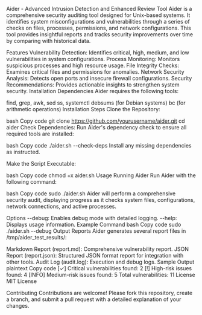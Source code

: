 Aider - Advanced Intrusion Detection and Enhanced Review Tool
Aider is a comprehensive security auditing tool designed for Unix-based systems. It identifies system misconfigurations and vulnerabilities through a series of checks on files, processes, permissions, and network configurations. This tool provides insightful reports and tracks security improvements over time by comparing with historical data.

Features
Vulnerability Detection: Identifies critical, high, medium, and low vulnerabilities in system configurations.
Process Monitoring: Monitors suspicious processes and high resource usage.
File Integrity Checks: Examines critical files and permissions for anomalies.
Network Security Analysis: Detects open ports and insecure firewall configurations.
Security Recommendations: Provides actionable insights to strengthen system security.
Installation
Dependencies
Aider requires the following tools:

find, grep, awk, sed
ss, systemctl
debsums (for Debian systems)
bc (for arithmetic operations)
Installation Steps
Clone the Repository:

bash
Copy code
git clone https://github.com/yourusername/aider.git
cd aider
Check Dependencies: Run Aider's dependency check to ensure all required tools are installed:

bash
Copy code
./aider.sh --check-deps
Install any missing dependencies as instructed.

Make the Script Executable:

bash
Copy code
chmod +x aider.sh
Usage
Running Aider
Run Aider with the following command:

bash
Copy code
sudo ./aider.sh
Aider will perform a comprehensive security audit, displaying progress as it checks system files, configurations, network connections, and active processes.

Options
--debug: Enables debug mode with detailed logging.
--help: Displays usage information.
Example Command
bash
Copy code
sudo ./aider.sh --debug
Output Reports
Aider generates several report files in /tmp/aider_test_results/:

Markdown Report (report.md): Comprehensive vulnerability report.
JSON Report (report.json): Structured JSON format report for integration with other tools.
Audit Log (audit.log): Execution and debug logs.
Sample Output
plaintext
Copy code
[✓] Critical vulnerabilities found: 2
[!] High-risk issues found: 4
[INFO] Medium-risk issues found: 5
Total vulnerabilities: 11
License
MIT License

Contributing
Contributions are welcome! Please fork this repository, create a branch, and submit a pull request with a detailed explanation of your changes.
